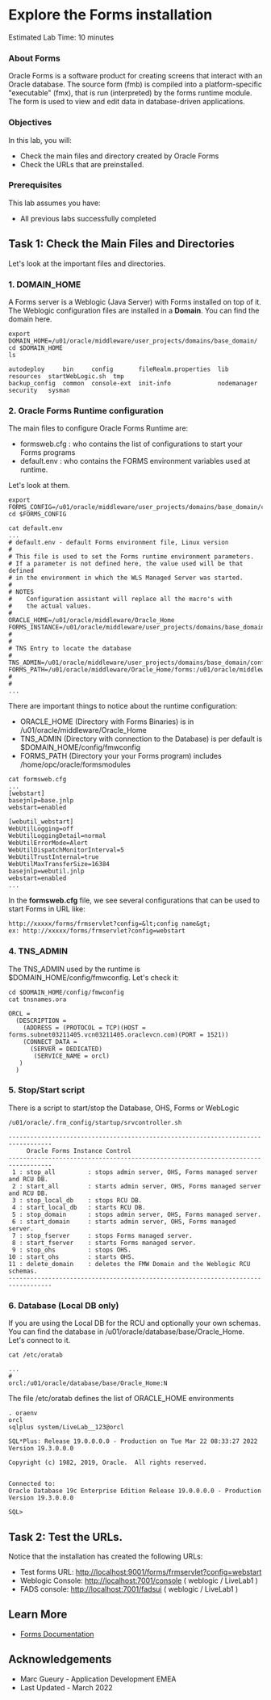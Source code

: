 # Explore the Forms installation 

Estimated Lab Time: 10 minutes

### About Forms
Oracle Forms is a software product for creating screens that interact with an Oracle database. 
The source form (fmb) is compiled into a platform-specific "executable" (fmx), that is run (interpreted) by the forms runtime module. The form is used to view and edit data in database-driven applications. 

### Objectives

In this lab, you will:
* Check the main files and directory created by Oracle Forms 
* Check the URLs that are preinstalled.

### Prerequisites 

This lab assumes you have:
* All previous labs successfully completed

## Task 1: Check the Main Files and Directories

Let's look at the important files and directories.

### 1. DOMAIN_HOME

A Forms server is a Weblogic (Java Server) with Forms installed on top of it. The Weblogic configuration files are installed in a **Domain**. You can find the domain here.

```
export DOMAIN_HOME=/u01/oracle/middleware/user_projects/domains/base_domain/
cd $DOMAIN_HOME
ls
```

```
autodeploy     bin     config       fileRealm.properties  lib          resources  startWebLogic.sh  tmp
backup_config  common  console-ext  init-info             nodemanager  security   sysman
```

### 2. Oracle Forms Runtime configuration

The main files to configure Oracle Forms Runtime are: 
- formsweb.cfg : who contains the list of configurations to start your Forms programs
- default.env : who contains the FORMS environment variables used at runtime.

Let's look at them.

```
export FORMS_CONFIG=/u01/oracle/middleware/user_projects/domains/base_domain/config/fmwconfig/servers/WLS_FORMS/applications/formsapp_12.2.1/config
cd $FORMS_CONFIG
```

```
cat default.env
...
# default.env - default Forms environment file, Linux version
# 
# This file is used to set the Forms runtime environment parameters.
# If a parameter is not defined here, the value used will be that defined
# in the environment in which the WLS Managed Server was started.
# 
# NOTES
#    Configuration assistant will replace all the macro's with
#    the actual values.
# 
ORACLE_HOME=/u01/oracle/middleware/Oracle_Home
FORMS_INSTANCE=/u01/oracle/middleware/user_projects/domains/base_domain/config/fmwconfig/components/FORMS/instances/forms1
# 
# 
# TNS Entry to locate the database
# 
TNS_ADMIN=/u01/oracle/middleware/user_projects/domains/base_domain/config/fmwconfig
FORMS_PATH=/u01/oracle/middleware/Oracle_Home/forms:/u01/oracle/middleware/user_projects/domains/base_domain/config/fmwconfig/components/FORMS/instances/forms1:/home/opc/oracle/formsmodules
# 
# 
...
```

There are important things to notice about the runtime configuration:
- ORACLE\_HOME (Directory with Forms Binaries) is in /u01/oracle/middleware/Oracle_Home
- TNS\_ADMIN (Directory with connection to the Database) is per default is $DOMAIN_HOME/config/fmwconfig
- FORMS\_PATH (Directory your your Forms program) includes /home/opc/oracle/formsmodules

```
cat formsweb.cfg
...
[webstart]
basejnlp=base.jnlp
webstart=enabled

[webutil_webstart]
WebUtilLogging=off
WebUtilLoggingDetail=normal
WebUtilErrorMode=Alert
WebUtilDispatchMonitorInterval=5
WebUtilTrustInternal=true
WebUtilMaxTransferSize=16384
basejnlp=webutil.jnlp
webstart=enabled
...
```

In the **formsweb.cfg** file, we see several configurations that can be used to start Forms in URL like:

```
http://xxxxx/forms/frmservlet?config=&lt;config name&gt;
ex: http://xxxxx/forms/frmservlet?config=webstart
```

### 4. TNS_ADMIN

The TNS\_ADMIN used by the runtime is $DOMAIN\_HOME/config/fmwconfig. Let's check it:

```
cd $DOMAIN_HOME/config/fmwconfig
cat tnsnames.ora 
```

```
ORCL = 
  (DESCRIPTION = 
    (ADDRESS = (PROTOCOL = TCP)(HOST = forms.subnet03211405.vcn03211405.oraclevcn.com)(PORT = 1521))
    (CONNECT_DATA =
      (SERVER = DEDICATED)
       (SERVICE_NAME = orcl)
   )
  )
```

### 5. Stop/Start script

There is a script to start/stop the Database, OHS, Forms or WebLogic

```
/u01/oracle/.frm_config/startup/srvcontroller.sh
```

```
----------------------------------------------------------------------------------
     Oracle Forms Instance Control     
----------------------------------------------------------------------------------
 1 : stop_all         : stops admin server, OHS, Forms managed server and RCU DB.
 2 : start_all        : starts admin server, OHS, Forms managed server and RCU DB.
 3 : stop_local_db    : stops RCU DB.
 4 : start_local_db   : starts RCU DB.
 5 : stop_domain      : stops admin server, OHS, Forms managed server.
 6 : start_domain     : starts admin server, OHS, Forms managed server.
 7 : stop_fserver     : stops Forms managed server.
 8 : start_fserver    : starts Forms managed server.
 9 : stop_ohs         : stops OHS.
10 : start_ohs        : starts OHS.
11 : delete_domain    : deletes the FMW Domain and the Weblogic RCU schemas.      
----------------------------------------------------------------------------------
```

### 6. Database (Local DB only)

If you are using the Local DB for the RCU and optionally your own schemas. You can find the database in /u01/oracle/database/base/Oracle_Home.
Let's connect to it.

```
cat /etc/oratab 
```
```
...
#
orcl:/u01/oracle/database/base/Oracle_Home:N
```
The file /etc/oratab defines the list of ORACLE\_HOME environments
```
. oraenv
orcl
sqlplus system/LiveLab__123@orcl
```

```
SQL*Plus: Release 19.0.0.0.0 - Production on Tue Mar 22 08:33:27 2022
Version 19.3.0.0.0

Copyright (c) 1982, 2019, Oracle.  All rights reserved.


Connected to:
Oracle Database 19c Enterprise Edition Release 19.0.0.0.0 - Production
Version 19.3.0.0.0

SQL> 
```

## Task 2: Test the URLs.

Notice that the installation has created the following URLs:

- Test forms URL: [http://localhost:9001/forms/frmservlet?config=webstart](http://localhost:9001/forms/frmservlet?config=webstart)
- Weblogic Console: [http://localhost:7001/console](http://localhost:7001/console) ( weblogic / LiveLab1 )
- FADS console: [http://localhost:7001/fadsui](http://localhost:7001/fadsui) ( weblogic / LiveLab1 )

## Learn More

* [Forms Documentation](https://docs.oracle.com/en/middleware/developer-tools/forms/12.2.1.4/index.html)

## Acknowledgements
* Marc Gueury - Application Development EMEA
* Last Updated - March 2022
